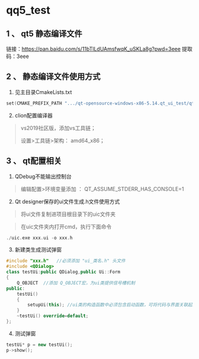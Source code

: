 # qq5_test

## 1 、 qt5 静态编译文件
链接：https://pan.baidu.com/s/11bTlLdUAmsfwqK_uSKLa8g?pwd=3eee
提取码：3eee

## 2 、 静态编译文件使用方式
1) 见主目录CmakeLists.txt
```c++
set(CMAKE_PREFIX_PATH ".../qt-opensource-windows-x86-5.14.qt_ui_test/qt-opensource-windows-x86-5.14.qt_ui_test/5.14.qt_ui_test/msvc2017")
```
2) clion配置编译器

> vs2019社区版，添加vs工具链；
> 
>设置>工具链>架构： amd64_x86；

## 3 、 qt配置相关

1) QDebug不能输出控制台
>编辑配置>环境变量添加 ： QT_ASSUME_STDERR_HAS_CONSOLE=1

2) Qt designer保存的ui文件生成.h文件使用方式
> 将ui文件复制进项目根目录下的uic文件夹

>在uic文件夹内打开cmd，执行下面命令
```c++
./uic.exe xxx.ui -o xxx.h
```
3) 新建类生成测试弹窗
```c++
#include "xxx.h"   //必须添加 "ui_类名.h" 头文件
#include <QDialog>
class testUi:public QDialog,public Ui::Form
{
    Q_OBJECT  //添加 Q_OBJECT宏，为ui类提供信号槽机制
public:
    testUi()
    {
        setupUi(this); //ui类的构造函数中必须包含启动函数，可将代码与界面关联起来。
    }
    ~testUi() override=default;
};
```
4) 测试弹窗
```c++
testUi* p = new testUi();
p->show();
```